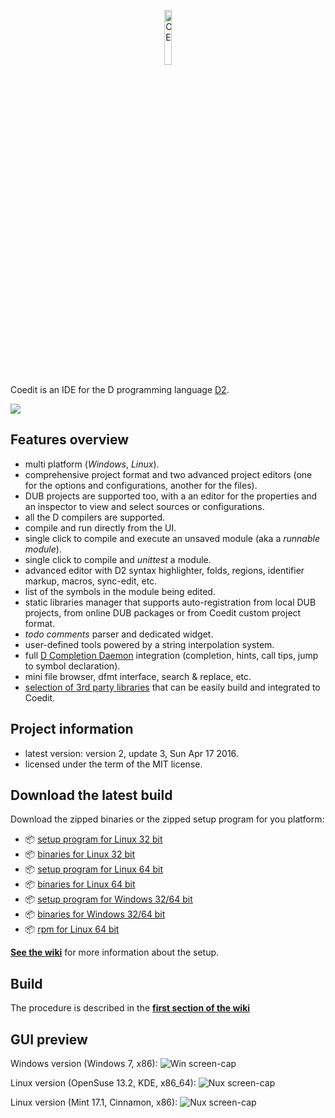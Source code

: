 <p align="center">
  <img src="https://github.com/BBasile/Coedit/raw/master/logo/coedit.png?raw=true" width="15%" height="15%" alt="CE"/>
</p>

Coedit is an IDE for the D programming language [D2](http://dlang.org).

[![](https://github.com/BBasile/CoeditWikiData/raw/master/coedit.win7.33.png)](https://github.com/BBasile/CoeditWikiData/raw/master/coedit.win7.png)

**Features overview**
---
- multi platform (_Windows_, _Linux_).
- comprehensive project format and two advanced project editors (one for the options and configurations, another for the files).
- DUB projects are supported too, with a an editor for the properties and an inspector to view and select sources or configurations.
- all the D compilers are supported.
- compile and run directly from the UI.
- single click to compile and execute an unsaved module (aka a _runnable module_).
- single click to compile and _unittest_ a module.
- advanced editor with D2 syntax highlighter, folds, regions, identifier markup, macros, sync-edit, etc.
- list of the symbols in the module being edited.
- static libraries manager that supports auto-registration from local DUB projects, from online DUB packages or from Coedit custom project format.
- _todo comments_ parser and dedicated widget.
- user-defined tools powered by a string interpolation system.
- full [D Completion Daemon](https://github.com/Hackerpilot/DCD) integration (completion, hints, call tips, jump to symbol declaration).
- mini file browser, dfmt interface, search & replace, etc.
- [selection of 3rd party libraries](https://github.com/BBasile/metad) that can be easily build and integrated to Coedit.

**Project information**
---
- latest version: version 2, update 3, Sun Apr 17 2016.
- licensed under the term of the MIT license.

**Download the latest build**
---
Download the zipped binaries or the zipped setup program for you platform:

- :package: [setup program for Linux 32 bit](https://github.com/BBasile/Coedit/releases/download/2_update_3/coedit.2update3.linux32.setup.zip)
- :package: [binaries for Linux 32 bit](https://github.com/BBasile/Coedit/releases/download/2_update_3/coedit.2update3.linux32.zip)
- :package: [setup program for Linux 64 bit](https://github.com/BBasile/Coedit/releases/download/2_update_3/coedit.2update3.linux64.setup.zip)
- :package: [binaries for Linux 64 bit](https://github.com/BBasile/Coedit/releases/download/2_update_3/coedit.2update3.linux64.zip)
- :package: [setup program for Windows 32/64 bit](https://github.com/BBasile/Coedit/releases/download/2_update_3/coedit.2update3.win32.setup.zip)
- :package: [binaries for Windows 32/64 bit](https://github.com/BBasile/Coedit/releases/download/2_update_3/coedit.2update3.win32.zip)
- :package: [rpm for Linux 64 bit](https://github.com/BBasile/Coedit/releases/download/2_update_3/coedit-2-update3.x86_64.rpm)

[**See the wiki**](https://github.com/BBasile/Coedit/wiki#detailed-setup-procedure) for more information about the setup. 

**Build**
---

The procedure is described in the [**first section of the wiki**](https://github.com/BBasile/Coedit/wiki#detailed-setup-procedure)

**GUI preview**
---
Windows version (Windows 7, x86):
![Win screen-cap](https://github.com/BBasile/CoeditWikiData/raw/master/coedit.win7.png "Coedit GUI preview")

Linux version (OpenSuse 13.2, KDE, x86_64):
![Nux screen-cap](https://github.com/BBasile/CoeditWikiData/raw/master/coedit.linux.kde.png "Coedit GUI preview")

Linux version (Mint 17.1, Cinnamon, x86):
![Nux screen-cap](https://github.com/BBasile/CoeditWikiData/raw/master/coedit.linux.cinnamon.png "Coedit GUI preview")